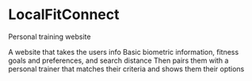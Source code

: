 # LocalFitConnect
 Personal training website

A website that takes the users info
       Basic biometric information, fitness goals and preferences, and search distance
Then pairs them with a personal trainer that matches their criteria and shows them their options
